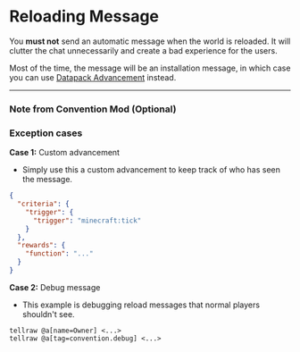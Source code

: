 # Reloading Message

You **must not** send an automatic message when the world is reloaded. It will clutter the chat unnecessarily and create a bad experience for the users.

Most of the time, the message will be an installation message, in which case you can use [Datapack Advancement](../conventions/datapack_advancement.md) instead.

--------------------

### **Note from Convention Mod (Optional)**

### **Exception cases**

**Case 1:** Custom advancement 
- Simply use this a custom advancement to keep track of who has seen the message.

```json
{
  "criteria": {
    "trigger": {
      "trigger": "minecraft:tick"
    }
  },
  "rewards": {
    "function": "..."
  }
}
```

**Case 2:** Debug message
- This example is debugging reload messages that normal players shouldn't see. 

```mcfunction
tellraw @a[name=Owner] <...>
tellraw @a[tag=convention.debug] <...>
```